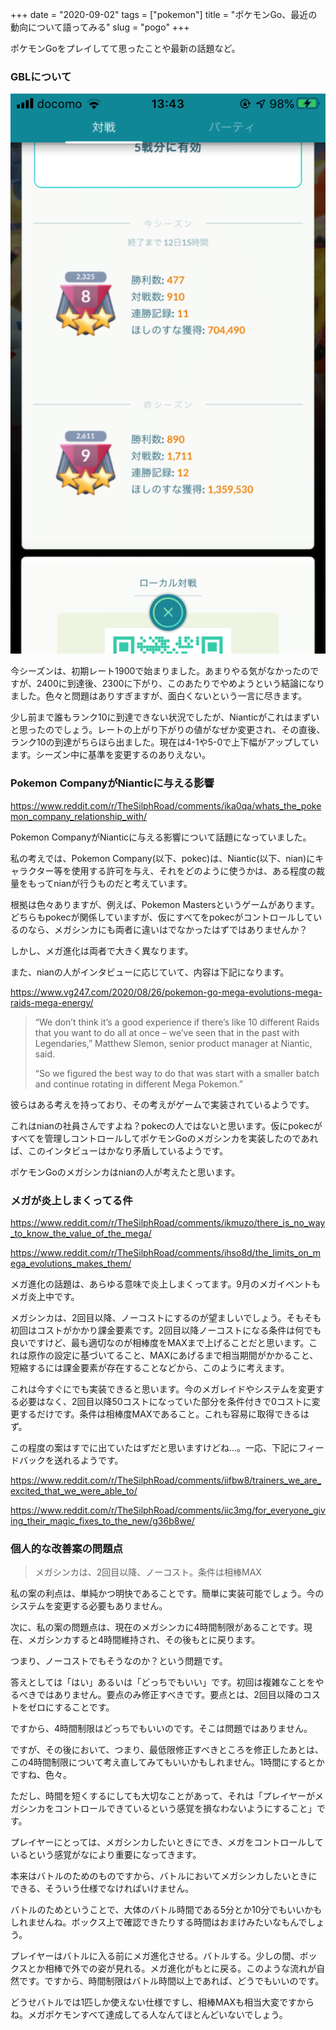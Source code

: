 +++
date = "2020-09-02"
tags = ["pokemon"]
title = "ポケモンGo、最近の動向について語ってみる"
slug = "pogo"
+++

ポケモンGoをプレイしてて思ったことや最新の話題など。

### GBLについて

![](https://github.com/syui/mstdn.page/raw/master/img/mastodon/media_attachments/files/104/793/696/415/870/018/small/4a6106474ffa785b.png)

今シーズンは、初期レート1900で始まりました。あまりやる気がなかったのですが、2400に到達後、2300に下がり、このあたりでやめようという結論になりました。色々と問題はありすぎますが、面白くないという一言に尽きます。

少し前まで誰もランク10に到達できない状況でしたが、Nianticがこれはまずいと思ったのでしょう。レートの上がり下がりの値がなぜか変更され、その直後、ランク10の到達がちらほら出ました。現在は4-1や5-0で上下幅がアップしています。シーズン中に基準を変更するのありえない。

### Pokemon CompanyがNianticに与える影響

https://www.reddit.com/r/TheSilphRoad/comments/ika0qa/whats_the_pokemon_company_relationship_with/

Pokemon CompanyがNianticに与える影響について話題になっていました。

私の考えでは、Pokemon Company(以下、pokec)は、Niantic(以下、nian)にキャラクター等を使用する許可を与え、それをどのように使うかは、ある程度の裁量をもってnianが行うものだと考えています。

根拠は色々ありますが、例えば、Pokemon Mastersというゲームがあります。どちらもpokecが関係していますが、仮にすべてをpokecがコントロールしているのなら、メガシンカにも両者に違いはでなかったはずではありませんか？

しかし、メガ進化は両者で大きく異なります。

また、nianの人がインタビューに応じていて、内容は下記になります。

https://www.vg247.com/2020/08/26/pokemon-go-mega-evolutions-mega-raids-mega-energy/

> “We don’t think it’s a good experience if there’s like 10 different Raids that you want to do all at once – we’ve seen that in the past with Legendaries,” Matthew Slemon, senior product manager at Niantic, said.
> 
> “So we figured the best way to do that was start with a smaller batch and continue rotating in different Mega Pokemon.”

彼らはある考えを持っており、その考えがゲームで実装されているようです。

これはnianの社員さんですよね？pokecの人ではないと思います。仮にpokecがすべてを管理しコントロールしてポケモンGoのメガシンカを実装したのであれば、このインタビューはかなり矛盾しているようです。

ポケモンGoのメガシンカはnianの人が考えたと思います。

### メガが炎上しまくってる件

https://www.reddit.com/r/TheSilphRoad/comments/ikmuzo/there_is_no_way_to_know_the_value_of_the_mega/

https://www.reddit.com/r/TheSilphRoad/comments/ihso8d/the_limits_on_mega_evolutions_makes_them/

メガ進化の話題は、あらゆる意味で炎上しまくってます。9月のメガイベントもメガ炎上中です。

メガシンカは、2回目以降、ノーコストにするのが望ましいでしょう。そもそも初回はコストがかかり課金要素です。2回目以降ノーコストになる条件は何でも良いですけど、最も適切なのが相棒度をMAXまで上げることだと思います。これは原作の設定に基づいてること、MAXにあげるまで相当期間がかかること、短縮するには課金要素が存在することなどから、このように考えます。

これは今すぐにでも実装できると思います。今のメガレイドやシステムを変更する必要はなく、2回目以降50コストになっていた部分を条件付きで0コストに変更するだけです。条件は相棒度MAXであること。これも容易に取得できるはず。

この程度の案はすでに出ていたはずだと思いますけどね...。一応、下記にフィードバックを送れるようです。

https://www.reddit.com/r/TheSilphRoad/comments/iifbw8/trainers_we_are_excited_that_we_were_able_to/

https://www.reddit.com/r/TheSilphRoad/comments/iic3mg/for_everyone_giving_their_magic_fixes_to_the_new/g36b8we/

### 個人的な改善案の問題点

> メガシンカは、2回目以降、ノーコスト。条件は相棒MAX

私の案の利点は、単純かつ明快であることです。簡単に実装可能でしょう。今のシステムを変更する必要もありません。

次に、私の案の問題点は、現在のメガシンカに4時間制限があることです。現在、メガシンカすると4時間維持され、その後もとに戻ります。

つまり、ノーコストでもそうなのか？という問題です。

答えとしては「はい」あるいは「どっちでもいい」です。初回は複雑なことをやるべきではありません。要点のみ修正すべきです。要点とは、2回目以降のコストをゼロにすることです。

ですから、4時間制限はどっちでもいいのです。そこは問題ではありません。

ですが、その後において、つまり、最低限修正すべきところを修正したあとは、この4時間制限について考え直してみてもいいかもしれません。1時間にするとかですね、色々。

ただし、時間を短くするにしても大切なことがあって、それは「プレイヤーがメガシンカをコントロールできているという感覚を損なわないようにすること」です。

プレイヤーにとっては、メガシンカしたいときにでき、メガをコントロールしているという感覚がなにより重要になってきます。

本来はバトルのためのものですから、バトルにおいてメガシンカしたいときにできる、そういう仕様でなければいけません。

バトルのためということで、大体のバトル時間である5分とか10分でもいいかもしれませんね。ボックス上で確認できたりする時間はおまけみたいなもんでしょう。

プレイヤーはバトルに入る前にメガ進化させる。バトルする。少しの間、ボックスとか相棒で外での姿が見れる。メガ進化がもとに戻る。このような流れが自然です。ですから、時間制限はバトル時間以上であれば、どうでもいいのです。

どうせバトルでは1匹しか使えない仕様ですし、相棒MAXも相当大変ですからね。メガポケモンすべて達成してる人なんてほとんどいないでしょう。

